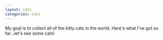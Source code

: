 ```yaml
---
layout: cats
categories: cats
---
```


My goal is to collect all of the kitty cats in the world.  Here's what I've got so far...let's see some cats!

